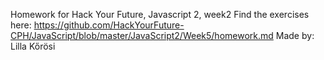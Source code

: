 Homework for Hack Your Future, Javascript 2, week2
Find the exercises here: https://github.com/HackYourFuture-CPH/JavaScript/blob/master/JavaScript2/Week5/homework.md
Made by: Lilla Kőrösi